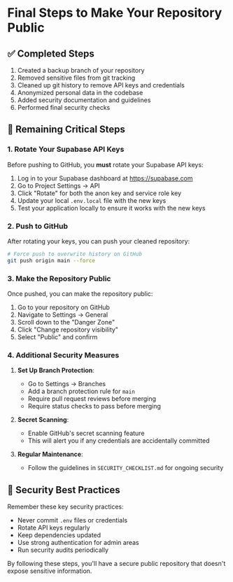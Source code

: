 # Final Steps to Make Your Repository Public

## ✅ Completed Steps
1. Created a backup branch of your repository
2. Removed sensitive files from git tracking
3. Cleaned up git history to remove API keys and credentials
4. Anonymized personal data in the codebase
5. Added security documentation and guidelines
6. Performed final security checks

## 🔄 Remaining Critical Steps

### 1. Rotate Your Supabase API Keys
Before pushing to GitHub, you **must** rotate your Supabase API keys:

1. Log in to your Supabase dashboard at https://supabase.com
2. Go to Project Settings → API
3. Click "Rotate" for both the anon key and service role key
4. Update your local `.env.local` file with the new keys
5. Test your application locally to ensure it works with the new keys

### 2. Push to GitHub
After rotating your keys, you can push your cleaned repository:

```bash
# Force push to overwrite history on GitHub
git push origin main --force
```

### 3. Make the Repository Public
Once pushed, you can make the repository public:

1. Go to your repository on GitHub
2. Navigate to Settings → General
3. Scroll down to the "Danger Zone"
4. Click "Change repository visibility"
5. Select "Public" and confirm

### 4. Additional Security Measures

1. **Set Up Branch Protection**:
   - Go to Settings → Branches
   - Add a branch protection rule for `main`
   - Require pull request reviews before merging
   - Require status checks to pass before merging

2. **Secret Scanning**:
   - Enable GitHub's secret scanning feature
   - This will alert you if any credentials are accidentally committed

3. **Regular Maintenance**:
   - Follow the guidelines in `SECURITY_CHECKLIST.md` for ongoing security

## 🔐 Security Best Practices

Remember these key security practices:
- Never commit `.env` files or credentials
- Rotate API keys regularly
- Keep dependencies updated
- Use strong authentication for admin areas
- Run security audits periodically

By following these steps, you'll have a secure public repository that doesn't expose sensitive information. 